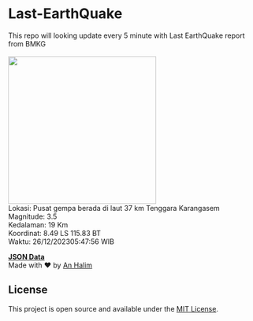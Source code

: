 # Last-EarthQuake
This repo will looking update every 5 minute with Last EarthQuake report from BMKG
<br>
<br>
<img src="https://static.bmkg.go.id/20231226054756.mmi.jpg" width="300"/>
<br>
Lokasi: Pusat gempa berada di laut 37 km Tenggara Karangasem <br>
Magnitude: 3.5 <br>
Kedalaman: 19 Km <br>
Koordinat: 8.49 LS 115.83 BT <br>
Waktu: 26/12/202305:47:56 WIB <br>

<a href="./data/data.json">**JSON Data**</a>
<br>
Made with ❤️ by <a href="https://github.com/an-halim">An Halim</a>
## License

This project is open source and available under the [MIT License](LICENSE).
